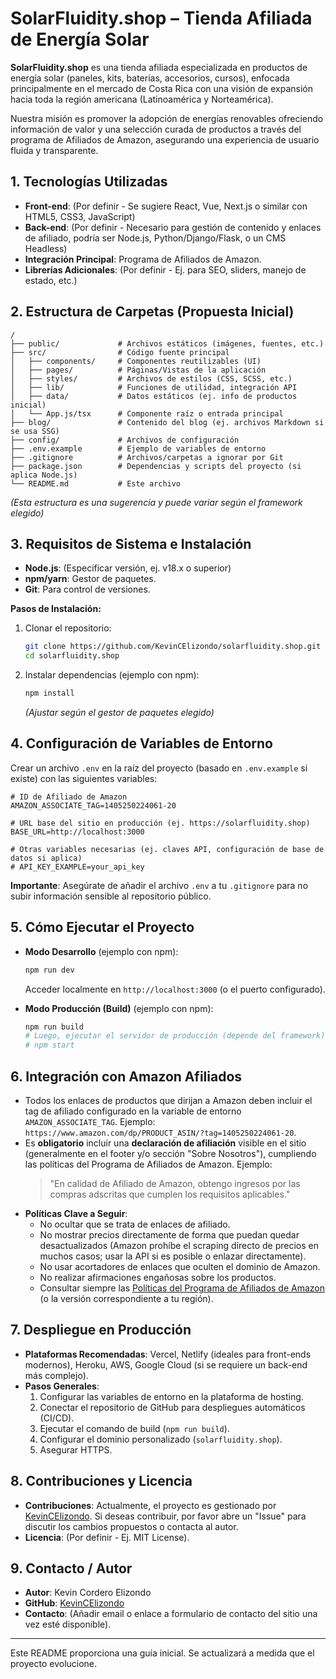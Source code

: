 # SolarFluidity.shop – Tienda Afiliada de Energía Solar

**SolarFluidity.shop** es una tienda afiliada especializada en productos de energía solar (paneles, kits, baterías, accesorios, cursos), enfocada principalmente en el mercado de Costa Rica con una visión de expansión hacia toda la región americana (Latinoamérica y Norteamérica).

Nuestra misión es promover la adopción de energías renovables ofreciendo información de valor y una selección curada de productos a través del programa de Afiliados de Amazon, asegurando una experiencia de usuario fluida y transparente.

## 1. Tecnologías Utilizadas

*   **Front-end**: (Por definir - Se sugiere React, Vue, Next.js o similar con HTML5, CSS3, JavaScript)
*   **Back-end**: (Por definir - Necesario para gestión de contenido y enlaces de afiliado, podría ser Node.js, Python/Django/Flask, o un CMS Headless)
*   **Integración Principal**: Programa de Afiliados de Amazon.
*   **Librerías Adicionales**: (Por definir - Ej. para SEO, sliders, manejo de estado, etc.)

## 2. Estructura de Carpetas (Propuesta Inicial)

```
/
├── public/             # Archivos estáticos (imágenes, fuentes, etc.)
├── src/                # Código fuente principal
│   ├── components/     # Componentes reutilizables (UI)
│   ├── pages/          # Páginas/Vistas de la aplicación
│   ├── styles/         # Archivos de estilos (CSS, SCSS, etc.)
│   ├── lib/            # Funciones de utilidad, integración API
│   ├── data/           # Datos estáticos (ej. info de productos inicial)
│   └── App.js/tsx      # Componente raíz o entrada principal
├── blog/               # Contenido del blog (ej. archivos Markdown si se usa SSG)
├── config/             # Archivos de configuración
├── .env.example        # Ejemplo de variables de entorno
├── .gitignore          # Archivos/carpetas a ignorar por Git
├── package.json        # Dependencias y scripts del proyecto (si aplica Node.js)
└── README.md           # Este archivo
```
*(Esta estructura es una sugerencia y puede variar según el framework elegido)*

## 3. Requisitos de Sistema e Instalación

*   **Node.js**: (Especificar versión, ej. v18.x o superior)
*   **npm/yarn**: Gestor de paquetes.
*   **Git**: Para control de versiones.

**Pasos de Instalación:**

1.  Clonar el repositorio:
    ```bash
    git clone https://github.com/KevinCElizondo/solarfluidity.shop.git
    cd solarfluidity.shop
    ```
2.  Instalar dependencias (ejemplo con npm):
    ```bash
    npm install
    ```
    *(Ajustar según el gestor de paquetes elegido)*

## 4. Configuración de Variables de Entorno

Crear un archivo `.env` en la raíz del proyecto (basado en `.env.example` si existe) con las siguientes variables:

```env
# ID de Afiliado de Amazon
AMAZON_ASSOCIATE_TAG=1405250224061-20

# URL base del sitio en producción (ej. https://solarfluidity.shop)
BASE_URL=http://localhost:3000

# Otras variables necesarias (ej. claves API, configuración de base de datos si aplica)
# API_KEY_EXAMPLE=your_api_key
```

**Importante**: Asegúrate de añadir el archivo `.env` a tu `.gitignore` para no subir información sensible al repositorio público.

## 5. Cómo Ejecutar el Proyecto

*   **Modo Desarrollo** (ejemplo con npm):
    ```bash
    npm run dev
    ```
    Acceder localmente en `http://localhost:3000` (o el puerto configurado).

*   **Modo Producción (Build)** (ejemplo con npm):
    ```bash
    npm run build
    # Luego, ejecutar el servidor de producción (depende del framework)
    # npm start
    ```

## 6. Integración con Amazon Afiliados

*   Todos los enlaces de productos que dirijan a Amazon deben incluir el tag de afiliado configurado en la variable de entorno `AMAZON_ASSOCIATE_TAG`. Ejemplo: `https://www.amazon.com/dp/PRODUCT_ASIN/?tag=1405250224061-20`.
*   Es **obligatorio** incluir una **declaración de afiliación** visible en el sitio (generalmente en el footer y/o sección "Sobre Nosotros"), cumpliendo las políticas del Programa de Afiliados de Amazon. Ejemplo:
    > "En calidad de Afiliado de Amazon, obtengo ingresos por las compras adscritas que cumplen los requisitos aplicables."
*   **Políticas Clave a Seguir**:
    *   No ocultar que se trata de enlaces de afiliado.
    *   No mostrar precios directamente de forma que puedan quedar desactualizados (Amazon prohíbe el scraping directo de precios en muchos casos; usar la API si es posible o enlazar directamente).
    *   No usar acortadores de enlaces que oculten el dominio de Amazon.
    *   No realizar afirmaciones engañosas sobre los productos.
    *   Consultar siempre las [Políticas del Programa de Afiliados de Amazon](https://afiliados.amazon.es/help/operating/policies) (o la versión correspondiente a tu región).

## 7. Despliegue en Producción

*   **Plataformas Recomendadas**: Vercel, Netlify (ideales para front-ends modernos), Heroku, AWS, Google Cloud (si se requiere un back-end más complejo).
*   **Pasos Generales**:
    1.  Configurar las variables de entorno en la plataforma de hosting.
    2.  Conectar el repositorio de GitHub para despliegues automáticos (CI/CD).
    3.  Ejecutar el comando de build (`npm run build`).
    4.  Configurar el dominio personalizado (`solarfluidity.shop`).
    5.  Asegurar HTTPS.

## 8. Contribuciones y Licencia

*   **Contribuciones**: Actualmente, el proyecto es gestionado por [KevinCElizondo](https://github.com/KevinCElizondo). Si deseas contribuir, por favor abre un "Issue" para discutir los cambios propuestos o contacta al autor.
*   **Licencia**: (Por definir - Ej. MIT License).

## 9. Contacto / Autor

*   **Autor**: Kevin Cordero Elizondo
*   **GitHub**: [KevinCElizondo](https://github.com/KevinCElizondo)
*   **Contacto**: (Añadir email o enlace a formulario de contacto del sitio una vez esté disponible).

---

Este README proporciona una guía inicial. Se actualizará a medida que el proyecto evolucione.
